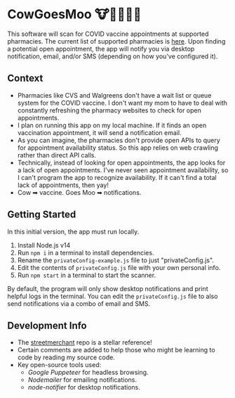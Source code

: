 # CowGoesMoo 🐮💬💉💉💉

This software will scan for COVID vaccine appointments at supported pharmacies. The current list of supported pharmacies is [here](https://github.com/RebootJeff/cowGoesMoo/blob/main/src/sites/index.js#L4). Upon finding a potential open appointment, the app will notify you via desktop notification, email, and/or SMS (depending on how you've configured it).

## Context

- Pharmacies like CVS and Walgreens don't have a wait list or queue system for the COVID vaccine. I don't want my mom to have to deal with constantly refreshing the pharmacy websites to check for open appointments.
- I plan on running this app on my local machine. If it finds an open vaccination appointment, it will send a notification email.
- As you can imagine, the pharmacies don't provide open APIs to query for appointment availability status. So this app relies on web crawling rather than direct API calls.
- Technically, instead of looking for open appointments, the app looks for a lack of open appointments. I've never seen appointment availability, so I can't program the app to recognize availability. If it can't find a total lack of appointments, then yay!
- Cow ➡ vaccine. Goes Moo ➡ notifications.

## Getting Started

In this initial version, the app must run locally.

1. Install Node.js v14
1. Run `npm i` in a terminal to install dependencies.
1. Rename the `privateConfig-example.js` file to just "privateConfig.js".
1. Edit the contents of `privateConfig.js` file with your own personal info.
1. Run `npm start` in a terminal to start the scanner.

By default, the program will only show desktop notifications and print helpful logs in the terminal. You can edit the `privateConfig.js` file to also send notifications via a combo of email and SMS.

## Development Info

- The [streetmerchant](https://github.com/jef/streetmerchant) repo is a stellar reference!
- Certain comments are added to help those who might be learning to code by reading my source code.
- Key open-source tools used:
  - *Google Puppeteer* for headless browsing.
  - *Nodemailer* for emailing notifications.
  - *node-notifier* for desktop notifications.
